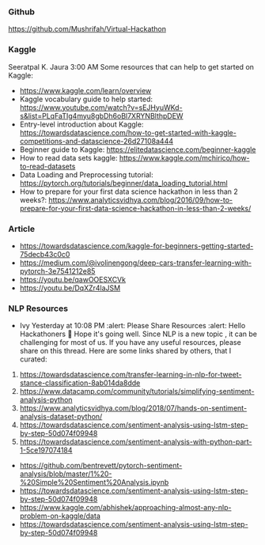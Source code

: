 ### Github
https://github.com/Mushrifah/Virtual-Hackathon

### Kaggle
Seeratpal K. Jaura 3:00 AM
Some resources that can help to get started on Kaggle:
- https://www.kaggle.com/learn/overview
- Kaggle vocabulary guide to help started: https://www.youtube.com/watch?v=sEJHyuWKd-s&list=PLqFaTIg4myu8gbDh6oBl7XRYNBlthpDEW
- Entry-level introduction about Kaggle: https://towardsdatascience.com/how-to-get-started-with-kaggle-competitions-and-datascience-26d27108a444
- Beginner guide to Kaggle: https://elitedatascience.com/beginner-kaggle
- How to read data sets kaggle: https://www.kaggle.com/mchirico/how-to-read-datasets
- Data Loading and Preprocessing tutorial: https://pytorch.org/tutorials/beginner/data_loading_tutorial.html
- How to prepare for your first data science hackathon in less than 2 weeks?: https://www.analyticsvidhya.com/blog/2016/09/how-to-prepare-for-your-first-data-science-hackathon-in-less-than-2-weeks/

### Article
- https://towardsdatascience.com/kaggle-for-beginners-getting-started-75decb43c0c0
- https://medium.com/@ivolinengong/deep-cars-transfer-learning-with-pytorch-3e7541212e85
- https://youtu.be/qawOOESXCVk
- https://youtu.be/DqXZr4laJSM

### NLP Resources
- Ivy Yesterday at 10:08 PM
:alert:  Please Share Resources :alert:
Hello Hackathoners :slightly_smiling_face:
Hope it's going well.
Since NLP is a new topic , it can be challenging for most of us. If you have any useful resources,
please share on this thread.
Here are some links shared by others, that I curated:
1.  https://towardsdatascience.com/transfer-learning-in-nlp-for-tweet-stance-classification-8ab014da8dde
2.  https://www.datacamp.com/community/tutorials/simplifying-sentiment-analysis-python
3. https://www.analyticsvidhya.com/blog/2018/07/hands-on-sentiment-analysis-dataset-python/
4. https://towardsdatascience.com/sentiment-analysis-using-lstm-step-by-step-50d074f09948
5. https://towardsdatascience.com/sentiment-analysis-with-python-part-1-5ce197074184 

- https://github.com/bentrevett/pytorch-sentiment-analysis/blob/master/1%20-%20Simple%20Sentiment%20Analysis.ipynb
- https://towardsdatascience.com/sentiment-analysis-using-lstm-step-by-step-50d074f09948
- https://www.kaggle.com/abhishek/approaching-almost-any-nlp-problem-on-kaggle/data
- https://towardsdatascience.com/sentiment-analysis-using-lstm-step-by-step-50d074f09948
